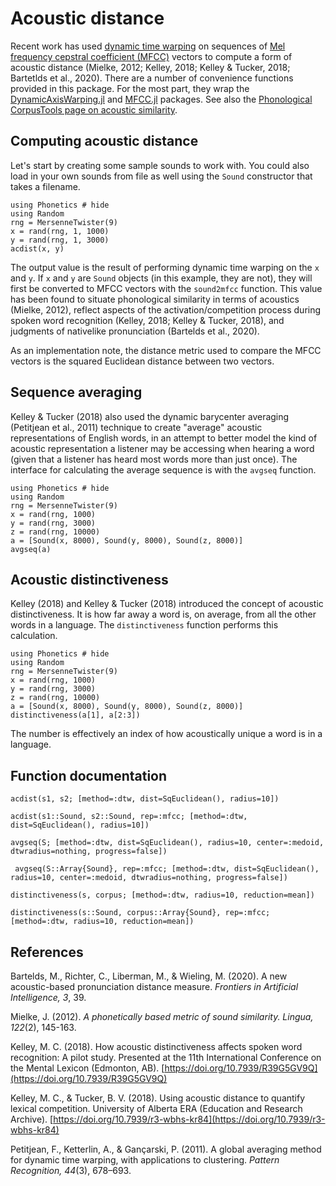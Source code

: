 # Acoustic distance

Recent work has used [dynamic time warping](https://en.wikipedia.org/wiki/Dynamic_time_warping) on sequences of [Mel frequency cepstral coefficient (MFCC)](https://en.wikipedia.org/wiki/Mel-frequency_cepstrum) vectors to compute a form of acoustic distance (Mielke, 2012; Kelley, 2018; Kelley & Tucker, 2018; Bartetlds et al., 2020). There are a number of convenience functions provided in this package. For the most part, they wrap the [DynamicAxisWarping.jl](https://github.com/baggepinnen/DynamicAxisWarping.jl) and [MFCC.jl](https://github.com/JuliaDSP/MFCC.jl) packages. See also the [Phonological CorpusTools page on acoustic similarity](https://corpustools.readthedocs.io/en/latest/acoustic_similarity.html).

## Computing acoustic distance

Let's start by creating some sample sounds to work with. You could also load in your own sounds from file as well using the `Sound` constructor that takes a filename.

```@example
using Phonetics # hide
using Random
rng = MersenneTwister(9)
x = rand(rng, 1, 1000)
y = rand(rng, 1, 3000)
acdist(x, y)
```

The output value is the result of performing dynamic time warping on the `x` and `y`. If `x` and `y` are `Sound` objects (in this example, they are not), they will first be converted to MFCC vectors with the `sound2mfcc` function. This value has been found to situate phonological similarity in terms of acoustics (Mielke, 2012), reflect aspects of the activation/competition process during spoken word recognition (Kelley, 2018; Kelley & Tucker, 2018), and judgments of nativelike pronunciation (Bartelds et al., 2020).

As an implementation note, the distance metric used to compare the MFCC vectors is the squared Euclidean distance between two vectors.

## Sequence averaging

Kelley & Tucker (2018) also used the dynamic barycenter averaging (Petitjean et al., 2011) technique to create "average" acoustic representations of English words, in an attempt to better model the kind of acoustic representation a listener may be accessing when hearing a word (given that a listener has heard most words more than just once). The interface for calculating the average sequence is with the `avgseq` function.

```@example
using Phonetics # hide
using Random
rng = MersenneTwister(9)
x = rand(rng, 1000)
y = rand(rng, 3000)
z = rand(rng, 10000)
a = [Sound(x, 8000), Sound(y, 8000), Sound(z, 8000)]
avgseq(a)
```

## Acoustic distinctiveness

Kelley (2018) and Kelley & Tucker (2018) introduced the concept of acoustic distinctiveness. It is how far away a word is, on average, from all the other words in a language. The `distinctiveness` function performs this calculation.

```@example
using Phonetics # hide
using Random
rng = MersenneTwister(9)
x = rand(rng, 1000)
y = rand(rng, 3000)
z = rand(rng, 10000)
a = [Sound(x, 8000), Sound(y, 8000), Sound(z, 8000)]
distinctiveness(a[1], a[2:3])
```

The number is effectively an index of how acoustically unique a word is in a language.

## Function documentation

```@docs
acdist(s1, s2; [method=:dtw, dist=SqEuclidean(), radius=10])
```

```@docs
acdist(s1::Sound, s2::Sound, rep=:mfcc; [method=:dtw, dist=SqEuclidean(), radius=10])
```

```@docs
avgseq(S; [method=:dtw, dist=SqEuclidean(), radius=10, center=:medoid, dtwradius=nothing, progress=false])
```

```@docs
 avgseq(S::Array{Sound}, rep=:mfcc; [method=:dtw, dist=SqEuclidean(), radius=10, center=:medoid, dtwradius=nothing, progress=false])
```

```@docs
distinctiveness(s, corpus; [method=:dtw, radius=10, reduction=mean])
```

```@docs
distinctiveness(s::Sound, corpus::Array{Sound}, rep=:mfcc; [method=:dtw, radius=10, reduction=mean])
```

## References

Bartelds, M., Richter, C., Liberman, M., & Wieling, M. (2020). A new acoustic-based pronunciation distance measure. *Frontiers in Artificial Intelligence, 3*, 39.

Mielke, J. (2012). *A phonetically based metric of sound similarity. Lingua, 122*(2), 145-163.

Kelley, M. C. (2018). How acoustic distinctiveness affects spoken word recognition: A pilot study. Presented at the 11th International Conference on the Mental Lexicon (Edmonton, AB). [https://doi.org/10.7939/R39G5GV9Q](https://doi.org/10.7939/R39G5GV9Q)

Kelley, M. C., & Tucker, B. V. (2018). Using acoustic distance to quantify lexical competition. University of Alberta ERA (Education and Research Archive). [https://doi.org/10.7939/r3-wbhs-kr84](https://doi.org/10.7939/r3-wbhs-kr84)

Petitjean, F., Ketterlin, A., & Gançarski, P. (2011). A global averaging method for dynamic time warping, with applications to clustering. *Pattern Recognition, 44*(3), 678–693.
